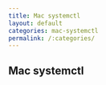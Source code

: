 ```yaml
---
title: Mac systemctl
layout: default
categories: mac-systemctl
permalink: /:categories/
---
```


## Mac systemctl
